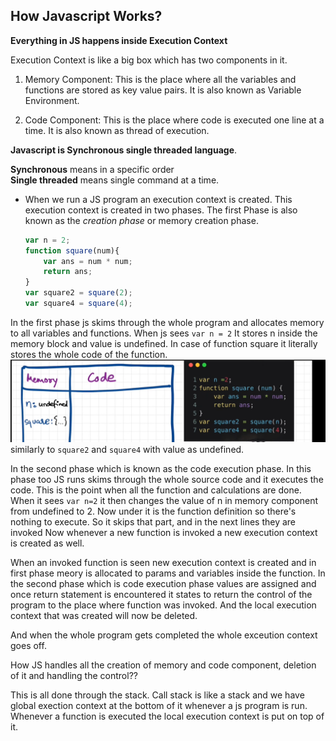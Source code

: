 ## How Javascript Works? 

**Everything in JS happens inside Execution Context**

Execution Context is like a big box which has two components in it.   
1. Memory Component: This is the place where all the variables and functions are stored as key value pairs.  It is also known as Variable Environment.

2. Code Component: This is the place where code is executed one line at a time. It is also known as thread of execution. 

**Javascript is Synchronous single threaded language**. 

**Synchronous** means in a specific order  
**Single threaded** means single command at a time.

- When we run a JS program an execution context is created. This execution context is created in two phases. The first Phase is also known as the _creation phase_ or memory creation phase. 
    ```js
    var n = 2; 
    function square(num){
        var ans = num * num;
        return ans;
    } 
    var square2 = square(2);
    var square4 = square(4);
    ```
In the first phase js skims through the whole program and allocates memory to all variables and functions.  When js sees ``var n = 2`` It stores n inside the memory block and value is undefined. In case of function square it literally stores the whole code of the function. 
![FirstPhase](../images/core-js-00.png)  
similarly to ``square2`` and ``square4`` with value as undefined.   

In the second phase which is known as the code execution phase. In this phase too JS runs skims through the whole source code and it executes the code. This is the point when all the function and calculations are done. When it sees ``var n=2`` it then changes the value of n in memory component from undefined to 2. Now under it is the function definition so there's nothing to execute. So it skips that part, and in the next lines they are invoked Now whenever a new function is invoked a new execution context is created as well. 

When an invoked function is seen new execution context is created and in first phase meory is allocated to params and variables inside the function. 
In the second phase which is code execution phase values are assigned and once return statement is encountered it states to return the control of the program to the place where function was invoked.
And the local execution context that was created will now be deleted. 

And when the whole program gets completed the whole exceution context goes off. 


How JS handles all the creation of memory and code component, deletion of it and handling the control??

This is all done through the stack. Call stack is like a stack and we have global exection context at the bottom of it whenever a js program is run. 
Whenever a function is executed the local execution context is put on top of it. 